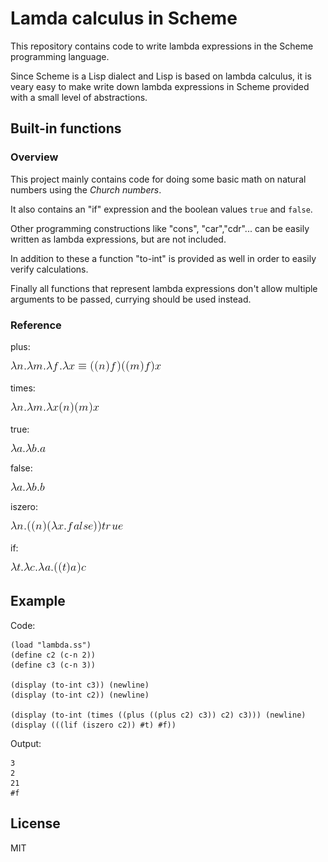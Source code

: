 Lamda calculus in Scheme
===========================

This repository contains code to write lambda expressions in the Scheme programming language.

Since Scheme is a Lisp dialect and Lisp is based on lambda calculus, it is veary easy to make write down lambda expressions in Scheme provided with a small level of abstractions.

## Built-in functions 

### Overview

This project mainly contains code for doing some basic math on natural numbers using the *Church numbers*.

It also contains an "if" expression and the boolean values `true` and `false`.

Other programming constructions like "cons", "car","cdr"... can be easily written as lambda expressions, but are not included.

In addition to these a function "to-int" is provided as well in order to easily verify calculations.

Finally all functions that represent lambda expressions don't allow multiple arguments to be passed, currying should be used instead.

### Reference

plus:

![](plus.png)

times:

![](times.png)

true: 

![](true.png)

false:

![](fals.png)

iszero:

![](iszero.png)

if:

![](if.png)

## Example

Code:

```
(load "lambda.ss")
(define c2 (c-n 2))
(define c3 (c-n 3))

(display (to-int c3)) (newline)
(display (to-int c2)) (newline)

(display (to-int (times ((plus ((plus c2) c3)) c2) c3))) (newline)
(display (((lif (iszero c2)) #t) #f))
```

Output:

```
3
2 
21 
#f
```

## License

MIT
